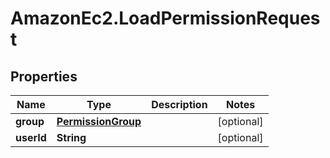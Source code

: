 # AmazonEc2.LoadPermissionRequest

## Properties

Name | Type | Description | Notes
------------ | ------------- | ------------- | -------------
**group** | [**PermissionGroup**](PermissionGroup.md) |  | [optional] 
**userId** | **String** |  | [optional] 


